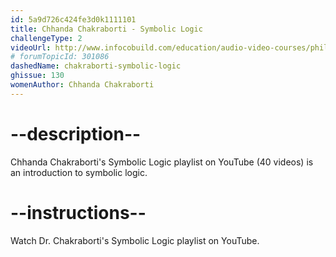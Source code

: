```yaml
---
id: 5a9d726c424fe3d0k1111101
title: Chhanda Chakraborti - Symbolic Logic
challengeType: 2
videoUrl: http://www.infocobuild.com/education/audio-video-courses/philosophy/symbolic-logic-iit-kharagpur.html
# forumTopicId: 301086
dashedName: chakraborti-symbolic-logic
ghissue: 130
womenAuthor: Chhanda Chakraborti 
---
```


# --description--

Chhanda Chakraborti's Symbolic Logic playlist on YouTube (40 videos) is an introduction to symbolic logic.

# --instructions--

Watch Dr. Chakraborti's Symbolic Logic playlist on YouTube.